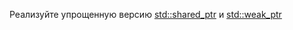 Реализуйте упрощенную версию [std::shared_ptr](https://en.cppreference.com/w/cpp/memory/shared_ptr) и [std::weak_ptr](https://en.cppreference.com/w/cpp/memory/weak_ptr)
